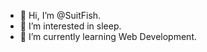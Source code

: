 - 👋 Hi, I’m @SuitFish.
- 👀 I’m interested in sleep.
- 🌱 I’m currently learning Web Development.

<!---
SuitFish/SuitFish is a ✨ special ✨ repository because its `README.md` (this file) appears on your GitHub profile.
You can click the Preview link to take a look at your changes.
--->
